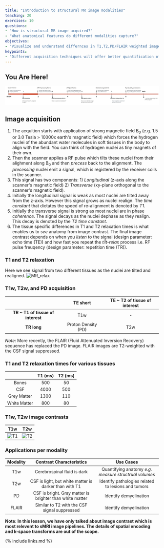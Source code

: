 ```yaml
---
title: "Introduction to structural MR image modalities"
teaching: 20
exercises: 10
questions:
- "How is structural MR image acquired?"
- "What anatomical features do different modalities capture?"
objectives:
- "Visualize and understand differnces in T1,T2,PD/FLAIR weighted images."
keypoints:
- "Different acquisition techniques will offer better quantification of specific brain tissues"
---
```

## You Are Here!
![course_flow](../fig/episode_1/Course_flow_1.png)


## Image acquisition
1. The acquition starts with application of strong magnetic field B<sub>0</sub> (e.g. 1.5 or 3.0 Tesla > 10000x earth's magnetic field) which forces the hydrogen nuclei of the abundant water molecules in soft tissues in the body to align with the field. You can think of hydrogen nuclei as tiny magnets of their own. 
2. Then the scanner applies a RF pulse which tilts these nuclei from their alighment along B<sub>0</sub> and then _precess_ back to the alignment. The _precessing_ nuclei emit a signal, which is registered by the receiver coils in the scanner. 
3. This signal has two components: 1) _Longitudinal_ (z-axis along the scanner's magnetic field) 2) _Transverse_ (xy-plane orthogonal to the scanner's magnetic field). 
4. Initially the longitudinal signal is weak as most nuclei are tilted away from the z-axis. However this signal grows as nuclei realign. The _time constant_ that dictates the speed of re-alignment is denoted by _T1_. 
5. Initially the transverse signal is strong as most nuclei are in phase _coherence_. The signal decays as the nuclei dephase as they realign. This decay is denoted by the _T2 time constant_. 
7. The tissue specific differences in T1 and T2 relaxation times is what enables us to _see_ anatomy from image contrast. The final image contrast depends on when you _listen_ to the signal (design parameter: echo time (TE)) and how fast you repeat the _tilt-relax_ process i.e. RF pulse freuqency (design parameter: repetition time (TR)). 


### T1 and T2 relaxation
Here we see signal from two different tissues as the nuclei are tilted and realigned. 
![MR_relax](https://user-images.githubusercontent.com/7978607/112332334-08750c80-8c90-11eb-90fc-33956c037a1c.gif)

### T1w, T2w, and PD acquisition

|                | TE short      | TE ~ T2 of tissue of interest|
| :-------------: | :----------: | :-----------: |
| **TR ~ T1 of tissue of interest**  |   T1w | - |
| **TR long**  | Proton Density (PD) | T2w |

_Note_: More recently, the FLAIR (Fluid Attenuated Inversion Recovery) sequence has replaced the PD image. FLAIR images are T2-weighted with the CSF signal suppressed.

### T1 and T2 relaxation times for various tissues

|                | T1 (ms)      | T2 (ms)     |
| :-------------: | :----------: | :-----------: |
|  Bones | 500   | 50    |
|  CSF | 4000   | 500    |
|  Grey Matter | 1300   | 110    |
|  White Matter   | 800 | 80 |

### T1w, T2w image contrasts

|        T1w        | T2w |
| :-------------: | :-----------: |
| ![T1](../fig/episode_1/T1.gif) | ![T2](../fig/episode_1/T2.gif) |


### Applications per modality

|        Modality    | Contrast Characteristics  | Use Cases     |
| :-------------: | :-----------: | :-----------: |
|  T1w | Cerebrospinal fluid is dark  | Quantifying anatomy _e.g. measure structrual volumes_  |
|  T2w | CSF is light, but white matter is darker than with T1  | Identify pathologies related to lesions and tumors |
|  PD  | CSF is bright. Gray matter is brighter than white matter | Identify demyelination|
|  FLAIR  | Similar to T2 with the CSF signal suppressed| Identify demyelination |

**Note: In this lesson, we have only talked about image contrast which is most relevent to sMRI image pipelines. The details of spatial encoding and k-space transforms are out of the scope.**

{% include links.md %}

